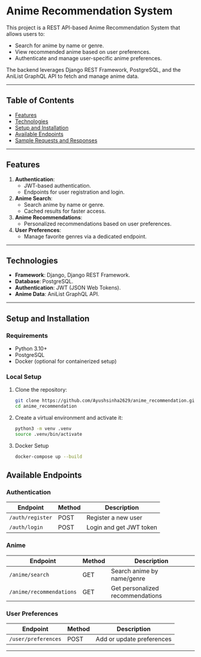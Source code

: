 # Anime Recommendation System

This project is a REST API-based Anime Recommendation System that allows users to:
- Search for anime by name or genre.
- View recommended anime based on user preferences.
- Authenticate and manage user-specific anime preferences.

The backend leverages Django REST Framework, PostgreSQL, and the AniList GraphQL API to fetch and manage anime data.

---

## **Table of Contents**
- [Features](#features)
- [Technologies](#technologies)
- [Setup and Installation](#setup-and-installation)
- [Available Endpoints](#available-endpoints)
- [Sample Requests and Responses](#sample-requests-and-responses)

---

## **Features**
1. **Authentication**: 
   - JWT-based authentication.
   - Endpoints for user registration and login.
2. **Anime Search**:
   - Search anime by name or genre.
   - Cached results for faster access.
3. **Anime Recommendations**:
   - Personalized recommendations based on user preferences.
4. **User Preferences**:
   - Manage favorite genres via a dedicated endpoint.

---

## **Technologies**
- **Framework**: Django, Django REST Framework.
- **Database**: PostgreSQL.
- **Authentication**: JWT (JSON Web Tokens).
- **Anime Data**: AniList GraphQL API.

---

## **Setup and Installation**
### **Requirements**
- Python 3.10+
- PostgreSQL
- Docker (optional for containerized setup)

### **Local Setup**
1. Clone the repository:
   ```bash
   git clone https://github.com/Ayushsinha2629/anime_recommendation.git
   cd anime_recommendation
   ```
2. Create a virtual environment and activate it:
    ```bash
    python3 -m venv .venv
    source .venv/bin/activate
    ```
3. Docker Setup
    ```bash
    docker-compose up --build
    ```

## Available Endpoints

### Authentication

| Endpoint         | Method | Description                  |
|------------------|--------|------------------------------|
| `/auth/register` | POST   | Register a new user          |
| `/auth/login`    | POST   | Login and get JWT token      |

### Anime

| Endpoint                 | Method | Description                           |
|--------------------------|--------|---------------------------------------|
| `/anime/search`           | GET    | Search anime by name/genre           |
| `/anime/recommendations`  | GET    | Get personalized recommendations     |

### User Preferences

| Endpoint                | Method | Description                       |
|-------------------------|--------|-----------------------------------|
| `/user/preferences`     | POST   | Add or update preferences         |

---